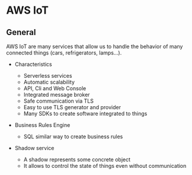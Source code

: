 # AWS IoT

## General

AWS IoT are many services that allow us to handle the behavior of many connected things (cars, refrigerators, lamps...). 

* Characteristics
    * Serverless services
    * Automatic scalability
    * API, Cli and Web Console
    * Integrated message broker
    * Safe communication via TLS
    * Easy to use TLS generator and provider
    * Many SDKs to create software integrated to things

* Business Rules Engine
    * SQL similar way to create business rules

* Shadow service
    * A shadow represents some concrete object
    * It allows to control the state of things even without communication

